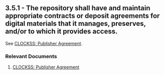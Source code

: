 ## 3.5.1 - The repository shall have and maintain appropriate contracts or deposit agreements for digital materials that it manages, preserves, and/or to which it provides access.

See [CLOCKSS: Publisher
Agreement](https://www.clockss.org/clocksswiki/files/CLOCKSS_Participating_Publisher_Agreement.pdf).

### Relevant Documents

1.  [CLOCKSS: Publisher
    Agreement](https://www.clockss.org/clocksswiki/files/CLOCKSS_Participating_Publisher_Agreement.pdf)